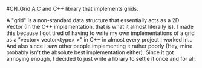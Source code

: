 #CN_Grid
A C and C++ library that implements grids.

A "grid" is a non-standard data structure that essentially acts as a 2D Vector (In the C++ implementation, that is what it almost literally is). I made this because I got tired of having to write my own implementations of a grid as a "vector&lt; vector&lt;type&gt; &gt;" in C++ in almost every project I worked in... And also since I saw other people implementing it rather poorly (Hey, mine probably isn't the absolute best implementation either). Since it got annoying enough, I decided to just write a library to settle it once and for all.
